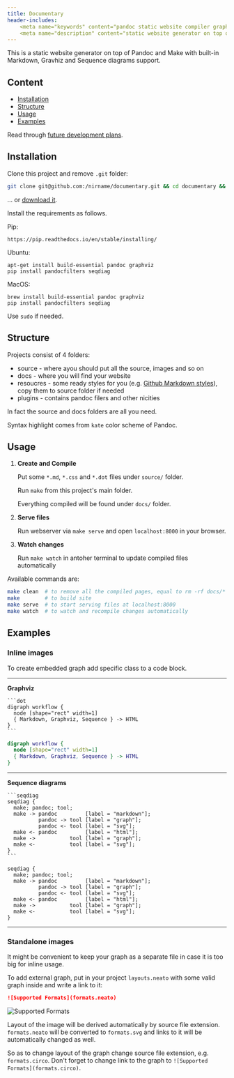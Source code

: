 ```yaml
---
title: Documentary
header-includes:
    <meta name="keywords" content="pandoc static website compiler graph graphviz seqdiag sequence diagrams" />
    <meta name="description" content="static website generator on top of pandoc and make with built-in markdown, gravhiz and sequence diagrams support" />
---
```


This is a static website generator on top of Pandoc and Make
with built-in Markdown, Gravhiz and Sequence diagrams support.

## Content

* [Installation](#installation)
* [Structure](#structure)
* [Usage](#usage)
* [Examples](#examples)

Read through [future development plans](todo.md).

## Installation

Clone this project and remove `.git` folder:

```bash
git clone git@github.com:/nirname/documentary.git && cd documentary && rm -rf .git
```

... or [download it](https://github.com/nirname/documentary/archive/master.zip).

Install the requirements as follows.

Pip:

```shell
https://pip.readthedocs.io/en/stable/installing/
```

Ubuntu:


```shell
apt-get install build-essential pandoc graphviz
pip install pandocfilters seqdiag
```

MacOS:

```shell
brew install build-essential pandoc graphviz
pip install pandocfilters seqdiag
```

Use `sudo` if needed.

## Structure

Projects consist of 4 folders:

* source - where ayou should put all the source, images and so on
* docs - where you will find your website
* resoucres - some ready styles for you (e.g. [Github Markdown styles](https://github.com/sindresorhus/github-markdown-css)), copy them to source folder if needed
* plugins - contains pandoc filers and other nicities

In fact the source and docs folders are all you need.

Syntax highlight comes from `kate` color scheme of Pandoc.

## Usage

1. **Create and Compile**

    Put some `*.md`, `*.css` and `*.dot` files under `source/` folder.

    Run `make` from this project's main folder.

    Everything compiled will be found under `docs/` folder.

1. **Serve files**

    Run webserver via `make serve` and open `localhost:8000` in your browser.

1. **Watch changes**

    Run `make watch` in antoher terminal to update compiled files automatically

Available commands are:

```bash
make clean  # to remove all the compiled pages, equal to rm -rf docs/*
make        # to build site
make serve  # to start serving files at localhost:8000
make watch  # to watch and recompile changes automatically
```

## Examples

### Inline images

To create embedded graph add specific class to a code block.

---

**Graphviz**

````
```dot
digraph workflow {
  node [shape="rect" width=1]
  { Markdown, Graphviz, Sequence } -> HTML
}
```
````

```dot
digraph workflow {
  node [shape="rect" width=1]
  { Markdown, Graphviz, Sequence } -> HTML
}
```

---

**Sequence diagrams**

````
```seqdiag
seqdiag {
  make; pandoc; tool;
  make -> pandoc         [label = "markdown"];
          pandoc -> tool [label = "graph"];
          pandoc <- tool [label = "svg"];
  make <- pandoc         [label = "html"];
  make ->           tool [label = "graph"];
  make <-           tool [label = "svg"];
}
```
````

```seqdiag
seqdiag {
  make; pandoc; tool;
  make -> pandoc         [label = "markdown"];
          pandoc -> tool [label = "graph"];
          pandoc <- tool [label = "svg"];
  make <- pandoc         [label = "html"];
  make ->           tool [label = "graph"];
  make <-           tool [label = "svg"];
}
```

---

### Standalone images

It might be convenient to keep your graph as a separate file in case it is too big for inline usage.

To add external graph, put in your project `layouts.neato` with some valid graph inside and write a link to it:

```markdown
![Supported Formats](formats.neato)

```

![Supported Formats](formats.neato)

Layout of the image will be derived automatically by source file extension.
`formats.neato` will be converted to `formats.svg` and links to it will be automatically changed as well.

So as to change layout of the graph change source file extension, e.g. `formats.circo`.
Don't forget to change link to the graph to `![Supported Formats](formats.circo)`.